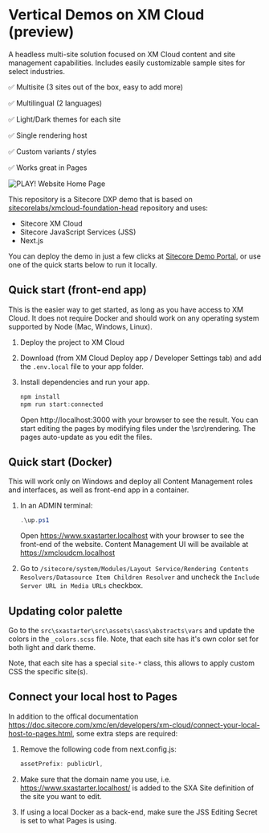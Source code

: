 # Vertical Demos on XM Cloud (preview)

A headless multi-site solution focused on XM Cloud content and site management capabilities. Includes easily customizable sample sites for select industries.

✅ Multisite (3 sites out of the box, easy to add more)

✅ Multilingual (2 languages)

✅ Light/Dark themes for each site

✅ Single rendering host

✅ Custom variants / styles

✅ Works great in Pages

![PLAY! Website Home Page](docs/images/launchpad.JPG)

This repository is a Sitecore DXP demo that is based on [sitecorelabs/xmcloud-foundation-head](https://github.com/sitecorelabs/xmcloud-foundation-head) repository and uses:

- Sitecore XM Cloud
- Sitecore JavaScript Services (JSS)
- Next.js

You can deploy the demo in just a few clicks at [Sitecore Demo Portal](https://portal.sitecoredemo.com/), or use one of the quick starts below to run it locally.

## Quick start (front-end app)

This is the easier way to get started, as long as you have access to XM Cloud. It does not require Docker and should work on any operating system supported by Node (Mac, Windows, Linux).

1. Deploy the project to XM Cloud

2. Download (from XM Cloud Deploy app / Developer Settings tab) and add the `.env.local` file to your app folder.

3. Install dependencies and run your app.

   ```ps1
   npm install
   npm run start:connected
   ```

   Open http://localhost:3000 with your browser to see the result.
   You can start editing the pages by modifying files under the \src\rendering. The pages auto-update as you edit the files.

## Quick start (Docker)

This will work only on Windows and deploy all Content Management roles and interfaces, as well as front-end app in a container.

1. In an ADMIN terminal:

   ```ps1
   .\up.ps1
   ```

   Open https://www.sxastarter.localhost with your browser to see the front-end of the website. Content Management UI will be available at https://xmcloudcm.localhost

2. Go to `/sitecore/system/Modules/Layout Service/Rendering Contents Resolvers/Datasource Item Children Resolver` and uncheck the `Include Server URL in Media URLs` checkbox.

## Updating color palette

Go to the `src\sxastarter\src\assets\sass\abstracts\vars` and update the colors in the `_colors.scss` file. Note, that each site has it's own color set for both light and dark theme.

Note, that each site has a special `site-*` class, this allows to apply custom CSS the specific site(s).

## Connect your local host to Pages

In addition to the offical documentation https://doc.sitecore.com/xmc/en/developers/xm-cloud/connect-your-local-host-to-pages.html, some extra steps are required:

1. Remove the following code from next.config.js:

   ```ps1
   assetPrefix: publicUrl,
   ```

2. Make sure that the domain name you use, i.e. https://www.sxastarter.localhost/ is added to the SXA Site definition of the site you want to edit.

3. If using a local Docker as a back-end, make sure the JSS Editing Secret is set to what Pages is using.
